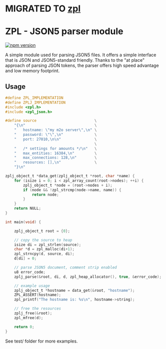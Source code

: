 # MIGRATED TO [zpl](https://github.com/zpl-c/zpl)
# ZPL - JSON5 parser module
[![npm version](https://badge.fury.io/js/zpl_json.c.svg)](https://badge.fury.io/js/zpl_json.c)

A simple module used for parsing JSON5 files. It offers a simple interface that is JSON and JSON5-standard friendly.
Thanks to the "at place" approach of parsing JSON tokens, the parser offers high speed advantage and low memory footprint.

## Usage
```c
#define ZPL_IMPLEMENTATION
#define ZPLJ_IMPLEMENTATION
#include <zpl.h>
#include <zpl_json.h>

#define source                          \
    "{\n"                               \
    "   hostname: \"my m2o server\",\n" \
    "   password: \"\",\n"              \
    "   port: 27010,\n\n"               \
                                        \
    "   /* settings for amounts */\n"   \
    "   max_entities: 16384,\n"         \
    "   max_connections: 128,\n"        \
    "   resources: [],\n"               \
    "}\n"

zplj_object_t *data_get(zplj_object_t *root, char *name) {
    for (isize i = 0; i < zpl_array_count(root->nodes); ++i) {
        zplj_object_t *node = (root->nodes + i);
        if (node && !zpl_strcmp(node->name, name)) {
            return node;
        }
    }
    return NULL;
}

int main(void) {

    zplj_object_t root = {0};

    // copy the source to heap
    isize di = zpl_strlen(source);
    char *d = zpl_malloc(di+1);
    zpl_strncpy(d, source, di);
    d[di] = 0;

    // parse JSON5 document, comment strip enabled
    u8 error_code;
    zplj_parse(&root, di, d, zpl_heap_allocator(), true, &error_code);

    // example usage
    zplj_object_t *hostname = data_get(&root, "hostname");
    ZPL_ASSERT(hostname);
    zpl_printf("The hostname is: %s\n", hostname->string);

    // free the resources
    zplj_free(&root);
    zpl_mfree(d);

    return 0;
}
```

See test/ folder for more examples.
